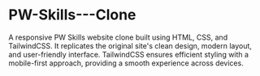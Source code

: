 # PW-Skills---Clone
A responsive PW Skills website clone built using HTML, CSS, and TailwindCSS. It replicates the original site's clean design, modern layout, and user-friendly interface. TailwindCSS ensures efficient styling with a mobile-first approach, providing a smooth experience across devices.
